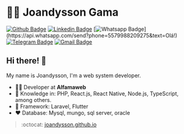 # :man_technologist: Joandysson Gama

[![Github Badge](https://img.shields.io/badge/-Github-000?style=flat-square&logo=Github&logoColor=white&link=https://github.com/Joandysson)](https://github.com/Joandysson)
[![Linkedin Badge](https://img.shields.io/badge/-LinkedIn-blue?style=flat-square&logo=Linkedin&logoColor=white&link=https://www.linkedin.com/in/joandysson-gama-63360150/)](https://www.linkedin.com/in/joandysson-gama-63360150/)
[![Whatsapp Badge](https://img.shields.io/badge/-Whatsapp-4CA143?style=flat-square&labelColor=4CA143&logo=whatsapp&logoColor=white&link=https://api.whatsapp.com/send?phone=5512988344336&text=Olá!)](https://api.whatsapp.com/send?phone=5579988209275&text=Olá!)
[![Telegram Badge](https://img.shields.io/badge/-Telegram-1ca0f1?style=flat-square&labelColor=1ca0f1&logo=telegram&logoColor=white&link=https://t.me/joandysson)](https://t.me/joandysson)
[![Gmail Badge](https://img.shields.io/badge/-Gmail-c14438?style=flat-square&logo=Gmail&logoColor=white&link=mailto:joandysson.gama@gmail.com)](mailto:joandysson.gama@gmail.com)

## Hi there! 👋

My name is Joandysson, I'm a web system developer.

- :office_worker: Developer at **Alfamaweb**
- :blue_heart: Knowledge in: PHP, React.js, React Native, Node.js, TypeScript, among others.
- :green_heart: Framework: Laravel, Flutter
- :heart: Database: Mysql, mungo, sql server, oracle 

> :octocat: [joandysson.github.io](https://joandysson.github.io/)

<!--
**Joandysson/joandysson** is a ✨ _special_ ✨ repository because its `README.md` (this file) appears on your GitHub profile.

Here are some ideas to get you started:

- 🔭 I’m currently working on ...
- 🌱 I’m currently learning ...
- 👯 I’m looking to collaborate on ...
- 🤔 I’m looking for help with ...
- 💬 Ask me about ...
- 📫 How to reach me: ...
- 😄 Pronouns: ...
- ⚡ Fun fact: ...
-->
